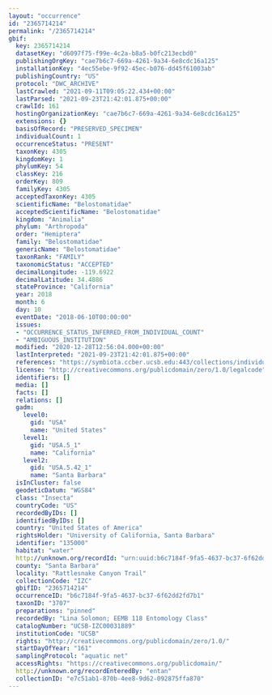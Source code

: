 ```yaml
---
layout: "occurrence"
id: "2365714214"
permalink: "/2365714214"
gbif:
  key: 2365714214
  datasetKey: "d6097f75-f99e-4c2a-b8a5-b0fc213ecbd0"
  publishingOrgKey: "cae7b6c7-669a-4261-9a34-6e8cdc16a125"
  installationKey: "4ec55ebe-9f92-45ec-b076-dd45f61003ab"
  publishingCountry: "US"
  protocol: "DWC_ARCHIVE"
  lastCrawled: "2021-09-11T09:05:22.434+00:00"
  lastParsed: "2021-09-23T21:42:01.875+00:00"
  crawlId: 161
  hostingOrganizationKey: "cae7b6c7-669a-4261-9a34-6e8cdc16a125"
  extensions: {}
  basisOfRecord: "PRESERVED_SPECIMEN"
  individualCount: 1
  occurrenceStatus: "PRESENT"
  taxonKey: 4305
  kingdomKey: 1
  phylumKey: 54
  classKey: 216
  orderKey: 809
  familyKey: 4305
  acceptedTaxonKey: 4305
  scientificName: "Belostomatidae"
  acceptedScientificName: "Belostomatidae"
  kingdom: "Animalia"
  phylum: "Arthropoda"
  order: "Hemiptera"
  family: "Belostomatidae"
  genericName: "Belostomatidae"
  taxonRank: "FAMILY"
  taxonomicStatus: "ACCEPTED"
  decimalLongitude: -119.6922
  decimalLatitude: 34.4886
  stateProvince: "California"
  year: 2018
  month: 6
  day: 10
  eventDate: "2018-06-10T00:00:00"
  issues:
  - "OCCURRENCE_STATUS_INFERRED_FROM_INDIVIDUAL_COUNT"
  - "AMBIGUOUS_INSTITUTION"
  modified: "2020-12-28T12:56:04.000+00:00"
  lastInterpreted: "2021-09-23T21:42:01.875+00:00"
  references: "https://symbiota.ccber.ucsb.edu:443/collections/individual/index.php?occid=135000"
  license: "http://creativecommons.org/publicdomain/zero/1.0/legalcode"
  identifiers: []
  media: []
  facts: []
  relations: []
  gadm:
    level0:
      gid: "USA"
      name: "United States"
    level1:
      gid: "USA.5_1"
      name: "California"
    level2:
      gid: "USA.5.42_1"
      name: "Santa Barbara"
  isInCluster: false
  geodeticDatum: "WGS84"
  class: "Insecta"
  countryCode: "US"
  recordedByIDs: []
  identifiedByIDs: []
  country: "United States of America"
  rightsHolder: "University of California, Santa Barbara"
  identifier: "135000"
  habitat: "water"
  http://unknown.org/recordId: "urn:uuid:b6c7184f-9fa5-4637-bc37-6f62dd2fd7b1"
  county: "Santa Barbara"
  locality: "Rattlesnake Canyon Trail"
  collectionCode: "IZC"
  gbifID: "2365714214"
  occurrenceID: "b6c7184f-9fa5-4637-bc37-6f62dd2fd7b1"
  taxonID: "3707"
  preparations: "pinned"
  recordedBy: "Lina Solomon; EEMB 118 Entomology Class"
  catalogNumber: "UCSB-IZC00031889"
  institutionCode: "UCSB"
  rights: "http://creativecommons.org/publicdomain/zero/1.0/"
  startDayOfYear: "161"
  samplingProtocol: "aquatic net"
  accessRights: "https://creativecommons.org/publicdomain/"
  http://unknown.org/recordEnteredBy: "entan"
  collectionID: "e7c51ab1-870b-4ee8-9d62-092875ffa870"
---
```

